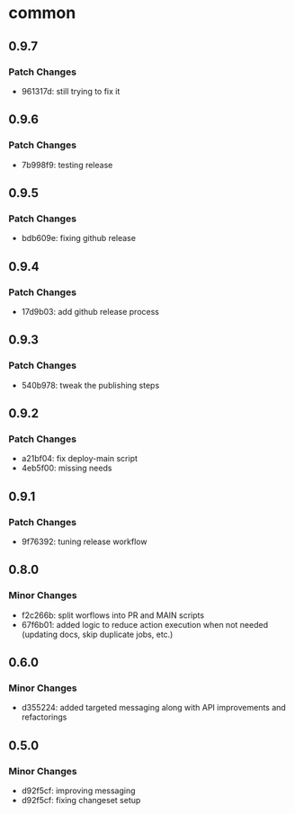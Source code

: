# common

## 0.9.7

### Patch Changes

- 961317d: still trying to fix it

## 0.9.6

### Patch Changes

- 7b998f9: testing release

## 0.9.5

### Patch Changes

- bdb609e: fixing github release

## 0.9.4

### Patch Changes

- 17d9b03: add github release process

## 0.9.3

### Patch Changes

- 540b978: tweak the publishing steps

## 0.9.2

### Patch Changes

- a21bf04: fix deploy-main script
- 4eb5f00: missing needs

## 0.9.1

### Patch Changes

- 9f76392: tuning release workflow

## 0.8.0

### Minor Changes

- f2c266b: split worflows into PR and MAIN scripts
- 67f6b01: added logic to reduce action execution when not needed (updating docs, skip duplicate jobs, etc.)

## 0.6.0

### Minor Changes

- d355224: added targeted messaging along with API improvements and refactorings

## 0.5.0

### Minor Changes

- d92f5cf: improving messaging
- d92f5cf: fixing changeset setup
